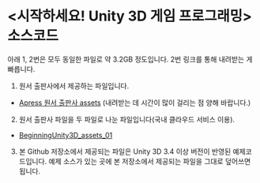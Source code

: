 &lt;시작하세요! Unity 3D 게임 프로그래밍> 소스코드 
================

아래 1, 2번은 모두 동일한 파일로 약 3.2GB 정도입니다. 2번 링크를 통해 내려받는 게 빠릅니다.

1. 원서 출판사에서 제공하는 파일입니다.
 * [Apress 원서 출판사 assets](http://www.apress.com/downloadable/download/sample/sample_id/1163/)
   (내려받는 데 시간이 많이 걸리는 점 양해 바랍니다.)

2. 원서 출판사 파일을 두 파일로 나눈 파일입니다(국내 클라우드 서비스 이용).
 * [BeginningUnity3D_assets_01](http://cloud.wikibook.co.kr:8090/owncloud/public.php?service=files&t=17693ec73c077f38cf83db28809eac9b)
 
3. 본 Github 저장소에서 제공되는 파일은 Unity 3D 3.4 이상 버전이 반영된 예제코드입니다.
 예제 소스가 있는 곳에 본 저장소에서 제공되는 파일을 그대로 덮어쓰면 됩니다.
